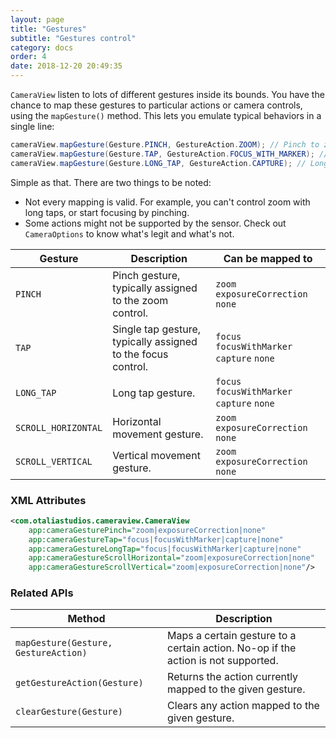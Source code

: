 ```yaml
---
layout: page
title: "Gestures"
subtitle: "Gestures control"
category: docs
order: 4
date: 2018-12-20 20:49:35
---
```


`CameraView` listen to lots of different gestures inside its bounds. You have the chance to map
these gestures to particular actions or camera controls, using the `mapGesture()` method.
This lets you emulate typical behaviors in a single line:

```java
cameraView.mapGesture(Gesture.PINCH, GestureAction.ZOOM); // Pinch to zoom!
cameraView.mapGesture(Gesture.TAP, GestureAction.FOCUS_WITH_MARKER); // Tap to focus!
cameraView.mapGesture(Gesture.LONG_TAP, GestureAction.CAPTURE); // Long tap to shoot!
```

Simple as that. There are two things to be noted:

- Not every mapping is valid. For example, you can't control zoom with long taps, or start focusing by pinching.
- Some actions might not be supported by the sensor. Check out `CameraOptions` to know what's legit and what's not.

|Gesture|Description|Can be mapped to|
|-------------|-----------|----------------|
|`PINCH`|Pinch gesture, typically assigned to the zoom control.|`zoom` `exposureCorrection` `none`|
|`TAP`|Single tap gesture, typically assigned to the focus control.|`focus` `focusWithMarker` `capture` `none`|
|`LONG_TAP`|Long tap gesture.|`focus` `focusWithMarker` `capture` `none`|
|`SCROLL_HORIZONTAL`|Horizontal movement gesture.|`zoom` `exposureCorrection` `none`|
|`SCROLL_VERTICAL`|Vertical movement gesture.|`zoom` `exposureCorrection` `none`|

### XML Attributes

```xml
<com.otaliastudios.cameraview.CameraView
    app:cameraGesturePinch="zoom|exposureCorrection|none"
    app:cameraGestureTap="focus|focusWithMarker|capture|none"
    app:cameraGestureLongTap="focus|focusWithMarker|capture|none"
    app:cameraGestureScrollHorizontal="zoom|exposureCorrection|none"
    app:cameraGestureScrollVertical="zoom|exposureCorrection|none"/>
```

### Related APIs

|Method|Description|
|------|-----------|
|`mapGesture(Gesture, GestureAction)`|Maps a certain gesture to a certain action. No-op if the action is not supported.|
|`getGestureAction(Gesture)`|Returns the action currently mapped to the given gesture.|
|`clearGesture(Gesture)`|Clears any action mapped to the given gesture.|

